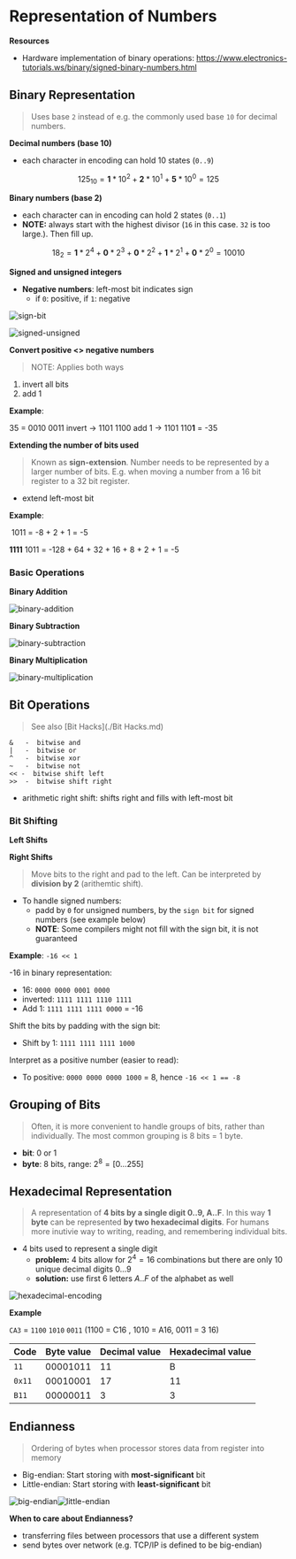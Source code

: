 # Representation of Numbers

**Resources**

- Hardware implementation of binary operations: https://www.electronics-tutorials.ws/binary/signed-binary-numbers.html



## Binary Representation

> Uses base `2` instead of e.g. the commonly used base `10` for decimal numbers.



**Decimal numbers (base 10)**

- each character in encoding can hold 10 states (`0..9`)

$$
125_{10}=\textbf{1} * 10^2 + \textbf{2} * 10^1 + \textbf{5} * 10^0 = 125
$$

**Binary numbers (base 2)**

- each character can in encoding can hold 2 states (`0..1`)
- **NOTE:** always start with the highest divisor (`16` in this case. `32` is too large.). Then fill up.

$$
18_{2}=\textbf{1} * 2^4 + \textbf{0} * 2^3 + \textbf{0} * 2^2 + \textbf{1} * 2^1 + \textbf{0} * 2^0 = 10010
$$



**Signed and unsigned integers**

- **Negative numbers**: left-most bit indicates sign
  - if `0`: positive, if `1`: negative

![sign-bit](img/sign-bit.gif)

![signed-unsigned](img/signed-unsigned.png)



**Convert positive <> negative numbers**

> NOTE: Applies both ways

1. invert all bits
2. add 1

**Example**:

35        = 0010 0011
invert -> 1101 1100
add 1 -> 1101 110**1** = -35



**Extending the number of bits used**

> Known as **sign-extension**. Number needs to be represented by a larger number of bits. E.g. when moving a number from a 16 bit register to a 32 bit register.

- extend left-most bit

**Example**: 

​          1011 = -8 + 2 + 1 = -5

**1111** 1011 = -128 + 64 + 32 + 16 + 8 + 2 + 1 = -5





### Basic Operations

**Binary Addition**

![binary-addition](img/binary-addition.png)



**Binary Subtraction**

![binary-subtraction](img/binary-subtraction.png)





**Binary Multiplication**

![binary-multiplication](img/binary-multiplication.png)







## Bit Operations

> See also [Bit Hacks](./Bit Hacks.md)

```
&   -  bitwise and
|   -  bitwise or
^   -  bitwise xor
~   -  bitwise not
<< -  bitwise shift left
>>  -  bitwise shift right
```



- arithmetic right shift: shifts right and fills with left-most bit



### Bit Shifting



**Left Shifts**



**Right Shifts**

> Move bits to the right and pad to the left. Can be interpreted by **division by 2** (arithemtic shift).

- To handle signed numbers:
  - padd by `0` for unsigned numbers, by the `sign bit` for signed numbers (see example below)
  - **NOTE**: Some compilers might not fill with the sign bit, it is not guaranteed



**Example**: `-16 << 1`

-16 in binary representation:

- 16:              `0000 0000 0001 0000`
- inverted:    `1111 1111 1110 1111`
- Add 1:        `1111 1111 1111 0000` = -16

Shift the bits by padding with the sign bit:

- Shift by 1:  `1111 1111 1111 1000`

Interpret as a positive number (easier to read):

- To positive: `0000 0000 0000 1000` = 8, hence `-16 << 1 == -8`









## Grouping of Bits

> Often, it is more convenient to handle groups of bits, rather than individually. The most common grouping is 8 bits = 1 byte.

- **bit**: 0 or 1
- **byte**: 8 bits, range: $2^8=[0...255]$





## Hexadecimal Representation

> A representation of **4 bits by a single digit 0..9, A..F**. In this way **1 byte** can be represented **by two hexadecimal digits**. For humans more inutivie way to writing, reading, and remembering individual bits.

- 4 bits used to represent a single digit
  - **problem:** 4 bits allow for $2^4=16$​ combinations but there are only 10 unique decimal digits $0...9$​​
  - **solution:** use first 6 letters $A..F$​ of the alphabet as well



![hexadecimal-encoding](img/hexadecimal-encoding.png)

**Example**

`CA3` = `1100` `1010` `0011`  (1100 = C16 , 1010 = A16, 0011 = 3 16)





| Code   | Byte value | Decimal value | Hexadecimal value |
| ------ | ---------- | ------------- | ----------------- |
| `11`   | 00001011   | 11            | B                 |
| `0x11` | 00010001   | 17            | 11                |
| `B11`  | 00000011   | 3             | 3                 |



## Endianness

> Ordering of bytes when processor stores data from register into memory

- Big-endian: Start storing with **most-significant** bit
- Little-endian: Start storing with **least-significant** bit



![big-endian](file:///Users/matthias/dev/coding_quickstarter/Fundamentals/img/big-endian.png?lastModify=1636108255)![little-endian](file:///Users/matthias/dev/coding_quickstarter/Fundamentals/img/little-endian.png?lastModify=1636108255)

**When to care about Endianness?**

- transferring files between processors that use a different system
- send bytes over network (e.g. TCP/IP is defined to be big-endian)

